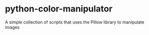 # python-color-manipulator
A simple collection of scripts that uses the Pillow library to manipulate images
